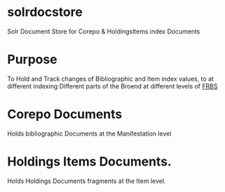 # solrdocstore

Solr Document Store for Corepo &amp; HoldingsItems index Documents
  
# Purpose  

To Hold and Track changes of Bibliographic and Item index values, 
to at different indexing Different parts of the Broend at different 
levels of [FRBS](https://en.wikipedia.org/wiki/Functional_Requirements_for_Bibliographic_Records#FRBR_entities)

# Corepo Documents

   Holds bibliographic Documents at the Manifestation level 

# Holdings Items Documents. 
  
   Holds Holdings Documents fragments at the Item level.
           